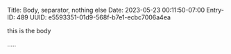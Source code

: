 Title: Body, separator, nothing else
Date: 2023-05-23 00:11:50-07:00
Entry-ID: 489
UUID: e5593351-01d9-568f-b7e1-ecbc7006a4ea

this is the body

.....
